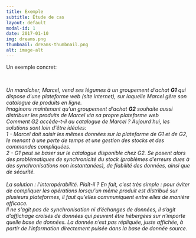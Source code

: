 ```yaml
---
title: Exemple
subtitle: Étude de cas
layout: default
modal-id: 1
date: 2017-01-10
img: dreams.png
thumbnail: dreams-thumbnail.png
alt: image-alt
---
```


<p>Un exemple concret: </p>
<br>
<p style="font-style: italic"> Un maraîcher, Marcel, vend ses légumes à un groupement d'achat <b>G1</b> qui dispose d'une plateforme web (site internet), sur laquelle Marcel gère son catalogue de produits en ligne.
<br>
Imaginons maintenant qu'un groupement d'achat <b>G2</b> souhaite aussi distribuer les produits de Marcel via sa propre plateforme web 
<br>
Comment G2 accède-t-il au catalogue de Marcel ? Aujourd'hui, les solutions sont loin d'être idéales: 
<br>
1 - Marcel doit saisir les mêmes données sur la plateforme de G1 et de G2, le menant à une perte de temps et une gestion des stocks et des commandes compliquées. 
<br> 
2 - G1 peut se baser sur le catalogue disponible chez G2. Se posent alors des problématiques de synchronicité du stock (problèmes d’erreurs dues à des synchronisations non instantanées), de fiabilité des données, ainsi que de sécurité.
<br>
<br>
La solution : l'interopérabilité. Plaît-il ? En fait, c'est très simple : pour éviter de compliquer les opérations lorsqu'un même produit est distribué sur plusieurs plateformes, il faut qu'elles communiquent entre elles de manière efficace. <br> Il ne s’agit pas de synchronisation ni d’échanges de données, il s’agit d’affichage croisés de données qui peuvent être hébergées sur n’importe quelle base de données. La donnée n’est pas répliquée, juste affichée, à partir de l’information directement puisée dans la base de donnée source.
</p>